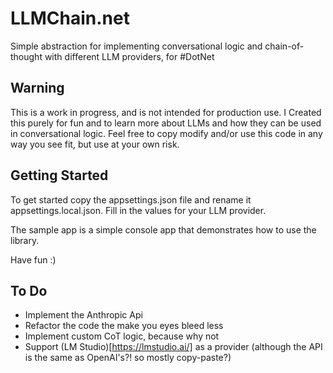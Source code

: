 # LLMChain.net
Simple abstraction for implementing conversational logic and chain-of-thought with different LLM providers, for #DotNet


## Warning
This is a work in progress, and is not intended for production use. 
I Created this purely for fun and to learn more about LLMs and how they can be used in conversational logic.
Feel free to copy modify and/or use this code in any way you see fit, but use at your own risk.


## Getting Started
To get started copy the appsettings.json file and rename it appsettings.local.json. Fill in the values for your LLM provider.

The sample app is a simple console app that demonstrates how to use the library.

Have fun :)


## To Do
- Implement the Anthropic Api
- Refactor the code the make you eyes bleed less
- Implement custom CoT logic, because why not
- Support (LM Studio)[https://lmstudio.ai/] as a provider (although the API is the same as OpenAI's?! so mostly copy-paste?)